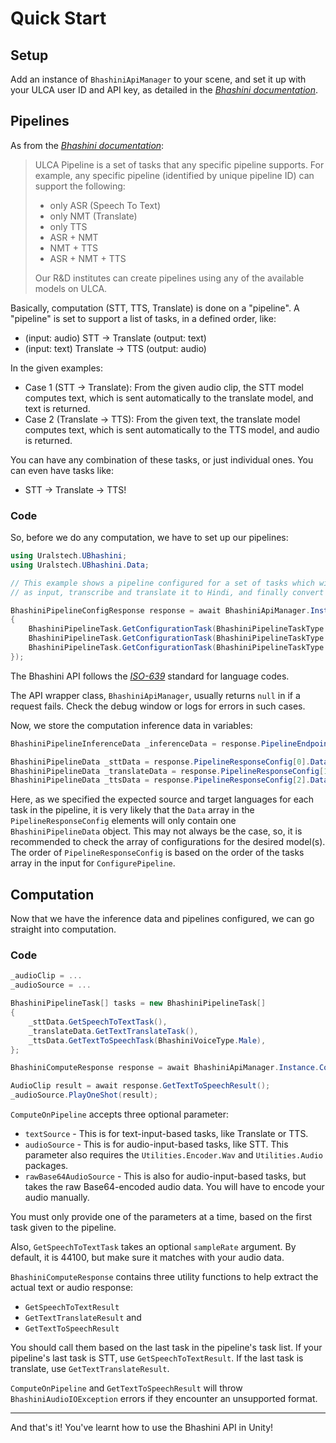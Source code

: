 # Quick Start

## Setup

Add an instance of `BhashiniApiManager` to your scene, and set it up with your ULCA user ID and API key, as detailed in the [*Bhashini documentation*](https://bhashini.gitbook.io/bhashini-apis/pre-requisites-and-onboarding).

## Pipelines

As from the [*Bhashini documentation*](https://bhashini.gitbook.io/bhashini-apis):
> ULCA Pipeline is a set of tasks that any specific pipeline supports. For example, any specific pipeline (identified by unique pipeline ID) can support the following:
> 
> - only ASR (Speech To Text)
> - only NMT (Translate)
> - only TTS
> - ASR + NMT
> - NMT + TTS
> - ASR + NMT + TTS
> 
> Our R&D institutes can create pipelines using any of the available models on ULCA. 

Basically, computation (STT, TTS, Translate) is done on a "pipeline". A "pipeline" is set to support a list of tasks, in a defined order, like:

- (input: audio) STT -> Translate (output: text)
- (input: text) Translate -> TTS (output: audio)

In the given examples:

- Case 1 (STT -> Translate): From the given audio clip, the STT model computes text, which is sent automatically to the translate model, and text is returned.
- Case 2 (Translate -> TTS): From the given text, the translate model computes text, which is sent automatically to the TTS model, and audio is returned.

You can have any combination of these tasks, or just individual ones. You can even have tasks like:

- STT -> Translate -> TTS!

### Code

So, before we do any computation, we have to set up our pipelines:

```csharp
using Uralstech.UBhashini;
using Uralstech.UBhashini.Data;

// This example shows a pipeline configured for a set of tasks which will receive spoken English audio
// as input, transcribe and translate it to Hindi, and finally convert the text to spoken Hindi audio.

BhashiniPipelineConfigResponse response = await BhashiniApiManager.Instance.ConfigurePipeline(new BhashiniPipelineTask[]
{
    BhashiniPipelineTask.GetConfigurationTask(BhashiniPipelineTaskType.SpeechToText, "en"), // Here, "en" is the source language.
    BhashiniPipelineTask.GetConfigurationTask(BhashiniPipelineTaskType.TextTranslation, "en", "hi"), // Here, "en" is still the source language, but "hi" is the target language.
    BhashiniPipelineTask.GetConfigurationTask(BhashiniPipelineTaskType.TextToSpeech, "hi"), // Here, the source language is "hi".
});
```

The Bhashini API follows the [*ISO-639*](https://www.loc.gov/standards/iso639-2/php/code_list.php) standard for language codes.

The API wrapper class, `BhashiniApiManager`, usually returns `null` in if a request fails. Check the debug window or logs for errors in such cases.

Now, we store the computation inference data in variables:

```csharp
BhashiniPipelineInferenceData _inferenceData = response.PipelineEndpoint;

BhashiniPipelineData _sttData = response.PipelineResponseConfig[0].Data[0];
BhashiniPipelineData _translateData = response.PipelineResponseConfig[1].Data[0];
BhashiniPipelineData _ttsData = response.PipelineResponseConfig[2].Data[0];
```

Here, as we specified the expected source and target languages for each task in the pipeline, it is very likely that the `Data` array in the `PipelineResponseConfig` elements will only contain one `BhashiniPipelineData` object.
This may not always be the case, so, it is recommended to check the array of configurations for the desired model(s).
The order of `PipelineResponseConfig` is based on the order of the tasks array in the input for `ConfigurePipeline`.

## Computation

Now that we have the inference data and pipelines configured, we can go straight into computation.

### Code

```csharp
_audioClip = ...
_audioSource = ...

BhashiniPipelineTask[] tasks = new BhashiniPipelineTask[]
{
    _sttData.GetSpeechToTextTask(),
    _translateData.GetTextTranslateTask(),
    _ttsData.GetTextToSpeechTask(BhashiniVoiceType.Male),
};

BhashiniComputeResponse response = await BhashiniApiManager.Instance.ComputeOnPipeline(_inferenceData, tasks, audioSource: _audioClip);

AudioClip result = await response.GetTextToSpeechResult();
_audioSource.PlayOneShot(result);
```

`ComputeOnPipeline` accepts three optional parameter:
- `textSource` - This is for text-input-based tasks, like Translate or TTS.
- `audioSource` - This is for audio-input-based tasks, like STT. This parameter also requires the `Utilities.Encoder.Wav` and `Utilities.Audio` packages.
- `rawBase64AudioSource` - This is also for audio-input-based tasks, but takes the raw Base64-encoded audio data. You will have to encode your audio manually.

You must only provide one of the parameters at a time, based on the first task given to the pipeline.

Also, `GetSpeechToTextTask` takes an optional `sampleRate` argument. By default, it is 44100, but make sure it matches with your audio data.

`BhashiniComputeResponse` contains three utility functions to help extract the actual text or audio response:
- `GetSpeechToTextResult`
- `GetTextTranslateResult` and
- `GetTextToSpeechResult`

You should call them based on the last task in the pipeline's task list. If your pipeline's last task is STT, use `GetSpeechToTextResult`.
If the last task is translate, use `GetTextTranslateResult`.

`ComputeOnPipeline` and `GetTextToSpeechResult` will throw `BhashiniAudioIOException` errors if they encounter an unsupported format.

---

And that's it! You've learnt how to use the Bhashini API in Unity!
